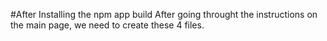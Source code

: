 #After Installing the npm app build
After going throught the instructions on the main page,
we need to create these 4 files. 

